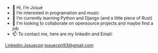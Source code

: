 - 👋 Hi, I’m Josué
- 👀 I’m interested in programation and music
- 🌱 I’m currently learning Python and Django (and a little piece of Rust)
- 💞️ I'm looking to collaborate on opensource projects and maybe find a job
- 📫 To contact me, here are my linkedin and Email: 

[Linkedin:Josuecpn](https://www.linkedin.com/in/josu%C3%A9-cordeiro-pinto-neto-097128122/)
josuecpn93@gmail.com
